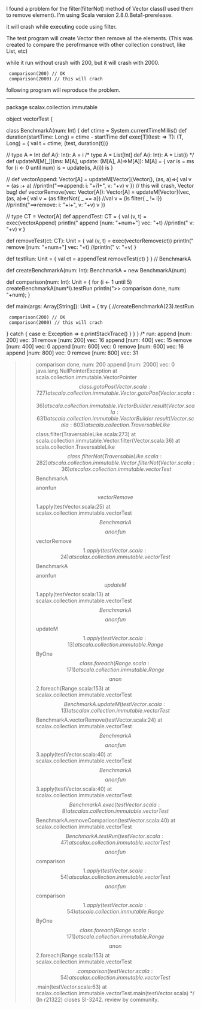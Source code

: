 I found a problem for the filter(filterNot) method of Vector class(I
used them to remove element).
I'm using Scala version 2.8.0.Beta1-prerelease.

it will crash while executing code using filter.

The test program will create Vector then remove all the elements.
(This was created to compare the perofrmance with other collection
construct, like List, etc)

while it run without crash with 200, but it will crash with 2000.

     comparison(200) // OK
     comparison(2000) // this will crach

following program will reproduce the problem.

----

package scalax.collection.immutable

object vectorTest {

 class BenchmarkA(num: Int) {
   def ctime = System.currentTimeMillis()
   def duration(startTime: Long) = ctime - startTime
   def exec[T](test: => T): (T, Long) = { val t = ctime;  (test, duration(t))}

   //
   type A = Int
   def A(i: Int): A = i
   /*
   type A = List[Int]
   def A(i: Int): A = List(i)
   */
   def updateM[M[_]](ms: M[A], update: (M[A], A)=>M[A]): M[A] = {
     var is = ms
     for (i <- 0 until num) is = update(is, A(i))
     is
   }

   //
   def vectorAppend: Vector[A] = updateM[Vector](Vector(), (as, a)=>{
     val v = (as :+ a)
     //println("==>append:    i: "+i1+", v: "+v)
     v
   })
   // this will crash, Vector bug!
   def vectorRemove(vec: Vector[A]): Vector[A] = updateM[Vector](vec,
(as, a)=>{
     val v = (as filterNot{ _ == a})
     //val v = (is filter{ _ != i})
     //println("==>remove:    i: "+i+", v: "+v)
     v
   })

   //
   type CT = Vector[A]
   def appendTest: CT = {
     val (v, t) = exec(vectorAppend)
     println(" append [num: "+num+"] vec: "+t)
     //println("    v: "+v)
     v
   }

   def removeTest(ct: CT): Unit = {
     val (v, t) = exec(vectorRemove(ct))
     println(" remove [num: "+num+"] vec: "+t)
     //println("    v: "+v)
   }

   def testRun: Unit = {
     val ct = appendTest
     removeTest(ct)
   }
 } // BenchmarkA

 def createBenchmarkA(num: Int): BenchmarkA = new BenchmarkA(num)

 def comparison(num: Int): Unit = {
   for (i <- 1 until 5) createBenchmarkA(num*i).testRun
   println(">> comparison done, num: "+num);
 }

 def main(args: Array[String]): Unit = {
   try {
     //createBenchmarkA(23).testRun

     comparison(200) // OK
     comparison(2000) // this will crach

   } catch {
     case e: Exception => e.printStackTrace()
   }
 }
}
/*
run:
 append [num: 200] vec: 31
 remove [num: 200] vec: 16
 append [num: 400] vec: 15
 remove [num: 400] vec: 0
 append [num: 600] vec: 0
 remove [num: 600] vec: 16
 append [num: 800] vec: 0
 remove [num: 800] vec: 31
>> comparison done, num: 200
 append [num: 2000] vec: 0
java.lang.NullPointerException
       at scala.collection.immutable.VectorPointer$$class.gotoPos(Vector.scala:727)
       at scala.collection.immutable.Vector.gotoPos(Vector.scala:36)
       at scala.collection.immutable.VectorBuilder.result(Vector.scala:631)
       at scala.collection.immutable.VectorBuilder.result(Vector.scala:603)
       at scala.collection.TraversableLike$$class.filter(TraversableLike.scala:273)
       at scala.collection.immutable.Vector.filter(Vector.scala:36)
       at scala.collection.TraversableLike$$class.filterNot(TraversableLike.scala:282)
       at scala.collection.immutable.Vector.filterNot(Vector.scala:36)
       at scalax.collection.immutable.vectorTest$$BenchmarkA$$$$anonfun$$vectorRemove$$1.apply(testVector.scala:25)
       at scalax.collection.immutable.vectorTest$$BenchmarkA$$$$anonfun$$vectorRemove$$1.apply(testVector.scala:24)
       at scalax.collection.immutable.vectorTest$$BenchmarkA$$$$anonfun$$updateM$$1.apply(testVector.scala:13)
       at scalax.collection.immutable.vectorTest$$BenchmarkA$$$$anonfun$$updateM$$1.apply(testVector.scala:13)
       at scala.collection.immutable.Range$$ByOne$$class.foreach(Range.scala:171)
       at scala.collection.immutable.Range$$$$anon$$2.foreach(Range.scala:153)
       at scalax.collection.immutable.vectorTest$$BenchmarkA.updateM(testVector.scala:13)
       at scalax.collection.immutable.vectorTest$$BenchmarkA.vectorRemove(testVector.scala:24)
       at scalax.collection.immutable.vectorTest$$BenchmarkA$$$$anonfun$$3.apply(testVector.scala:40)
       at scalax.collection.immutable.vectorTest$$BenchmarkA$$$$anonfun$$3.apply(testVector.scala:40)
       at scalax.collection.immutable.vectorTest$$BenchmarkA.exec(testVector.scala:8)
       at scalax.collection.immutable.vectorTest$$BenchmarkA.removeCompariosn(testVector.scala:40)
       at scalax.collection.immutable.vectorTest$$BenchmarkA.testRun(testVector.scala:47)
       at scalax.collection.immutable.vectorTest$$$$anonfun$$comparison$$1.apply(testVector.scala:54)
       at scalax.collection.immutable.vectorTest$$$$anonfun$$comparison$$1.apply(testVector.scala:54)
       at scala.collection.immutable.Range$$ByOne$$class.foreach(Range.scala:171)
       at scala.collection.immutable.Range$$$$anon$$2.foreach(Range.scala:153)
       at scalax.collection.immutable.vectorTest$$.comparison(testVector.scala:54)
       at scalax.collection.immutable.vectorTest$$.main(testVector.scala:63)
       at scalax.collection.immutable.vectorTest.main(testVector.scala)
 */
(In r21322) closes SI-3242. review by community.
